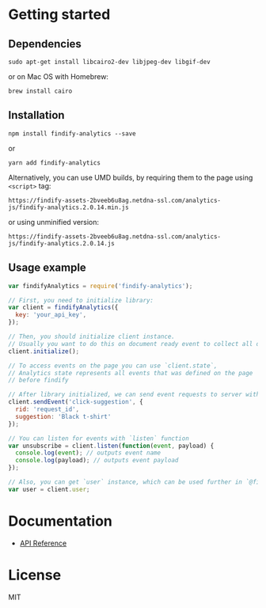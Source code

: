 # Getting started

## Dependencies

```
sudo apt-get install libcairo2-dev libjpeg-dev libgif-dev
```

or on Mac OS with Homebrew:

```
brew install cairo
```

## Installation
```
npm install findify-analytics --save
```
or
```
yarn add findify-analytics
```
Alternatively, you can use UMD builds, by requiring them to the page using `<script>` tag:
```
https://findify-assets-2bveeb6u8ag.netdna-ssl.com/analytics-js/findify-analytics.2.0.14.min.js
```
or using unminified version:
```
https://findify-assets-2bveeb6u8ag.netdna-ssl.com/analytics-js/findify-analytics.2.0.14.js
```

## Usage example

```javascript
var findifyAnalytics = require('findify-analytics');

// First, you need to initialize library:
var client = findifyAnalytics({
  key: 'your_api_key',
});

// Then, you should initialize client instance.
// Usually you want to do this on document ready event to collect all data from HTML tags.
client.initialize();

// To access events on the page you can use `client.state`,
// Analytics state represents all events that was defined on the page
// before findify

// After library initialized, we can send event requests to server with `client` instance. Let's perform click-suggestion request:
client.sendEvent('click-suggestion', {
  rid: 'request_id',
  suggestion: 'Black t-shirt'
});

// You can listen for events with `listen` function
var unsubscribe = client.listen(function(event, payload) {
  console.log(event); // outputs event name
  console.log(payload); // outputs event payload
});

// Also, you can get `user` instance, which can be used further in `@findify/sdk` library:
var user = client.user;
```

# Documentation
- [API Reference](https://findify.readme.io/reference#analytics-js-introduction)

# License
MIT
